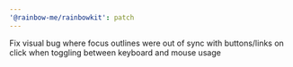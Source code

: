 ```yaml
---
'@rainbow-me/rainbowkit': patch
---
```


Fix visual bug where focus outlines were out of sync with buttons/links on click when toggling between keyboard and mouse usage

